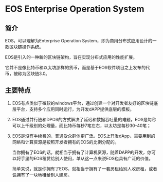 # EOS Enterprise Operation System

## 简介

EOS，可以理解为Enterprise Operation System，即为商用分布式应用设计的一款区块链操作系统。

EOS是引入的一种新的区块链架构，旨在实现分布式应用的性能扩展。

它并不是像比特币和以太坊那样的货币，而是基于EOS软件项目之上发布的代币，被称为区块链3.0。

## 主要特点

1. EOS有点类似于微软的windows平台，通过创建一个对开发者友好的区块链底层平台，支持多个应用同时运行，为开发dAPP提供底层的模板。
2. EOS通过并行链和DPOS的方式解决了延迟和数据吞吐量的难题，EOS是每秒可以上千级别的处理量，而比特币每秒7笔左右，以太坊是每秒30-40笔；
3. EOS是没有手续费的，普通受众群体更广泛。EOS上开发dApp，需要用到的网络和计算资源是按照开发者拥有的EOS的比例分配的。
   
   当你拥有了EOS的话，就相当于拥有了计算机资源，随着DAPP的开发，你可以将手里的EOS租赁给别人使用，单从这一点来说EOS也具有广泛的价值。
   
   简单来说，就是你拥有了EOS，就相当于拥有了一套房租给别人收房租，或者说拥有了一块地租给别人建房。